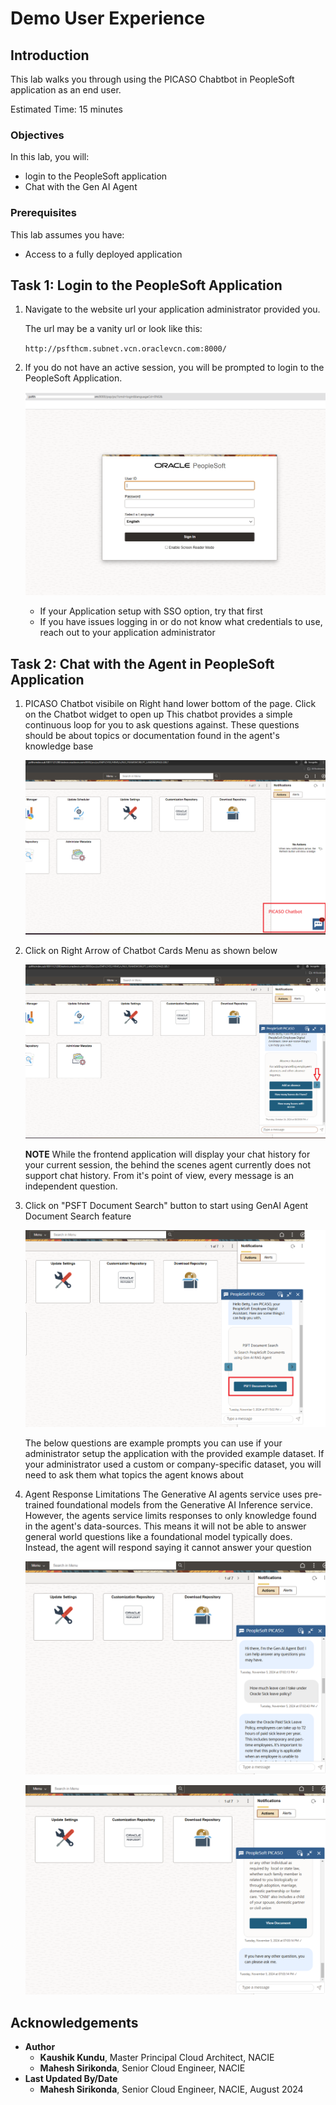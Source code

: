 # Demo User Experience

## Introduction

This lab walks you through using the PICASO Chabtbot in PeopleSoft application as an end user.

Estimated Time: 15 minutes

### Objectives

In this lab, you will:

* login to the PeopleSoft application
* Chat with the Gen AI Agent

### Prerequisites

This lab assumes you have:

* Access to a fully deployed application

## Task 1: Login to the PeopleSoft Application

1. Navigate to the website url your application administrator provided you.

    The url may be a vanity url or look like this:

    `http://psfthcm.subnet.vcn.oraclevcn.com:8000/`

2. If you do not have an active session, you will be prompted to login to the PeopleSoft Application.

    ![login](images/peoplesoft_login.png)

    * If your Application setup with SSO option, try that first
    * If you have issues logging in or do not know what credentials to use, reach out to your application administrator

## Task 2: Chat with the Agent in PeopleSoft Application

1. PICASO Chatbot visibile on Right hand lower bottom of the page. Click on the Chatbot widget to open up
    This chatbot provides a simple continuous loop for you to ask questions against. These questions should be about topics or documentation found in the agent's knowledge base

    ![picaso_home](images/peoplesoft_homepage.png)


2. Click on Right Arrow of Chatbot Cards Menu as shown below

   ![picaso_home1](images/peoplesoft_chatbot1.png)

    **NOTE** While the frontend application will display your chat history for your current session, the behind the scenes agent currently does not support chat history. From it's point of view, every message is an independent question.

3. Click on "PSFT Document Search" button to start using GenAI Agent Document Search feature

   ![picaso_genai](images/peoplesoft_chatbot2.png)
   
    The below questions are example prompts you can use if your administrator setup the application with the provided example dataset. If your administrator used a custom or company-specific dataset, you will need to ask them what topics the agent knows about

    <!-- TODO: provide a couple prompts that will work with provided example dataset-->

4. Agent Response Limitations
    The Generative AI agents service uses pre-trained foundational models from the Generative AI Inference service. However, the agents service limits responses to only knowledge found in the agent's data-sources. This means it will not be able to answer general world questions like a foundational model typically does. Instead, the agent will respond saying it cannot answer your question

    ![agent ungrounded response](images/agent_ungrounded_response.png)

    ![agent view document](images/agent_viewdoc.png)


## Acknowledgements

* **Author**
    * **Kaushik Kundu**, Master Principal Cloud Architect, NACIE
    * **Mahesh Sirikonda**, Senior Cloud Engineer, NACIE
* **Last Updated By/Date**
    * **Mahesh Sirikonda**, Senior Cloud Engineer, NACIE, August 2024
